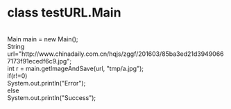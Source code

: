 <h1>class testURL.Main</h1>

<br>
Main main = new Main();<br>
		String url="http://www.chinadaily.com.cn/hqjs/zggf/201603/85ba3ed21d39490667173f91ecedf6c9.jpg";<br>
		int r = main.getImageAndSave(url, "tmp/a.jpg");<br>
		if(r!=0)<br>
			System.out.println("Error");<br>
		else<br>
			System.out.println("Success");<br>